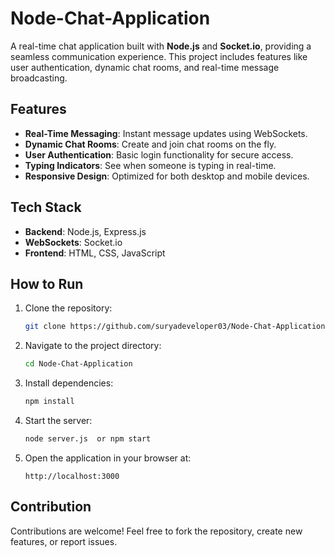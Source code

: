 # Node-Chat-Application

A real-time chat application built with **Node.js** and **Socket.io**, providing a seamless communication experience. This project includes features like user authentication, dynamic chat rooms, and real-time message broadcasting.

## Features
- **Real-Time Messaging**: Instant message updates using WebSockets.  
- **Dynamic Chat Rooms**: Create and join chat rooms on the fly.  
- **User Authentication**: Basic login functionality for secure access.  
- **Typing Indicators**: See when someone is typing in real-time.  
- **Responsive Design**: Optimized for both desktop and mobile devices.  


## Tech Stack
- **Backend**: Node.js, Express.js
- **WebSockets**: Socket.io
- **Frontend**: HTML, CSS, JavaScript


## How to Run
1. Clone the repository:  
   ```bash
   git clone https://github.com/suryadeveloper03/Node-Chat-Application.git
   ```
2. Navigate to the project directory:  
   ```bash
   cd Node-Chat-Application
   ```
3. Install dependencies:  
   ```bash
   npm install
   ```
4. Start the server:  
   ```bash
   node server.js  or npm start
   ```
5. Open the application in your browser at:  
   ```
   http://localhost:3000
   ```

## Contribution
Contributions are welcome! Feel free to fork the repository, create new features, or report issues.


